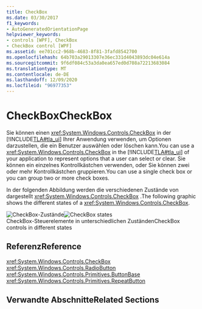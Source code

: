 ```yaml
---
title: CheckBox
ms.date: 03/30/2017
f1_keywords:
- AutoGeneratedOrientationPage
helpviewer_keywords:
- controls [WPF], CheckBox
- CheckBox control [WPF]
ms.assetid: ee701cc2-968b-4683-8f81-3fafd8542700
ms.openlocfilehash: 64b703a29013307e36ec331d4043893dc04e614a
ms.sourcegitcommit: 9f6df084c53a3da0ea657ed0d708a72213683084
ms.translationtype: MT
ms.contentlocale: de-DE
ms.lasthandoff: 12/09/2020
ms.locfileid: "96977353"
---
```

# <a name="checkbox"></a><span data-ttu-id="0ed25-102">CheckBox</span><span class="sxs-lookup"><span data-stu-id="0ed25-102">CheckBox</span></span>
<span data-ttu-id="0ed25-103">Sie können einen <xref:System.Windows.Controls.CheckBox> in der [!INCLUDE[TLA#tla_ui](../../../includes/tlasharptla-ui-md.md)] Ihrer Anwendung verwenden, um Optionen darzustellen, die ein Benutzer auswählen oder löschen kann.</span><span class="sxs-lookup"><span data-stu-id="0ed25-103">You can use a <xref:System.Windows.Controls.CheckBox> in the [!INCLUDE[TLA#tla_ui](../../../includes/tlasharptla-ui-md.md)] of your application to represent options that a user can select or clear.</span></span> <span data-ttu-id="0ed25-104">Sie können ein einzelnes Kontrollkästchen verwenden, oder Sie können zwei oder mehr Kontrollkästchen gruppieren.</span><span class="sxs-lookup"><span data-stu-id="0ed25-104">You can use a single check box or you can group two or more check boxes.</span></span>  
  
 <span data-ttu-id="0ed25-105">In der folgenden Abbildung werden die verschiedenen Zustände von dargestellt <xref:System.Windows.Controls.CheckBox> .</span><span class="sxs-lookup"><span data-stu-id="0ed25-105">The following graphic shows the different states of a <xref:System.Windows.Controls.CheckBox>.</span></span>  
  
 <span data-ttu-id="0ed25-106">![CheckBox-Zustände](./media/ss-ctl-checkbox.png "SS_CTL_checkbox")</span><span class="sxs-lookup"><span data-stu-id="0ed25-106">![CheckBox states](./media/ss-ctl-checkbox.png "SS_CTL_checkbox")</span></span>  
<span data-ttu-id="0ed25-107">CheckBox-Steuerelemente in unterschiedlichen Zuständen</span><span class="sxs-lookup"><span data-stu-id="0ed25-107">CheckBox controls in different states</span></span>  
  
## <a name="reference"></a><span data-ttu-id="0ed25-108">Referenz</span><span class="sxs-lookup"><span data-stu-id="0ed25-108">Reference</span></span>  
 <xref:System.Windows.Controls.CheckBox>  
  <xref:System.Windows.Controls.RadioButton>  
  <xref:System.Windows.Controls.Primitives.ButtonBase>  
  <xref:System.Windows.Controls.Primitives.RepeatButton>  
  
## <a name="related-sections"></a><span data-ttu-id="0ed25-109">Verwandte Abschnitte</span><span class="sxs-lookup"><span data-stu-id="0ed25-109">Related Sections</span></span>
